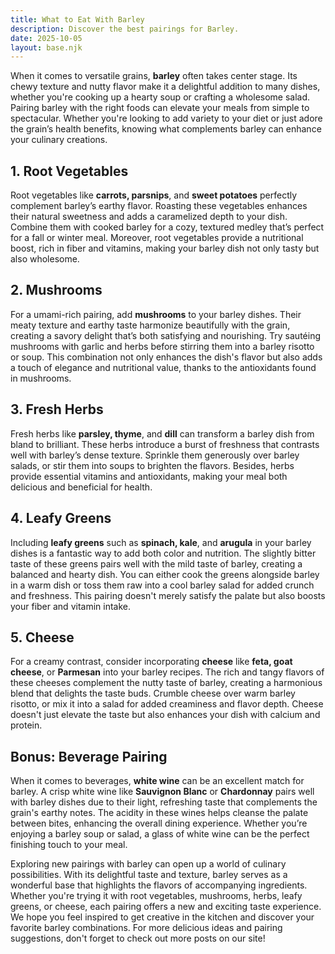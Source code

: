 ```yaml
---
title: What to Eat With Barley
description: Discover the best pairings for Barley.
date: 2025-10-05
layout: base.njk
---
```


When it comes to versatile grains, **barley** often takes center stage. Its chewy texture and nutty flavor make it a delightful addition to many dishes, whether you're cooking up a hearty soup or crafting a wholesome salad. Pairing barley with the right foods can elevate your meals from simple to spectacular. Whether you're looking to add variety to your diet or just adore the grain’s health benefits, knowing what complements barley can enhance your culinary creations.

## 1. **Root Vegetables**

Root vegetables like **carrots, parsnips**, and **sweet potatoes** perfectly complement barley’s earthy flavor. Roasting these vegetables enhances their natural sweetness and adds a caramelized depth to your dish. Combine them with cooked barley for a cozy, textured medley that’s perfect for a fall or winter meal. Moreover, root vegetables provide a nutritional boost, rich in fiber and vitamins, making your barley dish not only tasty but also wholesome.

## 2. **Mushrooms**

For a umami-rich pairing, add **mushrooms** to your barley dishes. Their meaty texture and earthy taste harmonize beautifully with the grain, creating a savory delight that’s both satisfying and nourishing. Try sautéing mushrooms with garlic and herbs before stirring them into a barley risotto or soup. This combination not only enhances the dish's flavor but also adds a touch of elegance and nutritional value, thanks to the antioxidants found in mushrooms.

## 3. **Fresh Herbs**

Fresh herbs like **parsley, thyme**, and **dill** can transform a barley dish from bland to brilliant. These herbs introduce a burst of freshness that contrasts well with barley’s dense texture. Sprinkle them generously over barley salads, or stir them into soups to brighten the flavors. Besides, herbs provide essential vitamins and antioxidants, making your meal both delicious and beneficial for health.

## 4. **Leafy Greens**

Including **leafy greens** such as **spinach, kale**, and **arugula** in your barley dishes is a fantastic way to add both color and nutrition. The slightly bitter taste of these greens pairs well with the mild taste of barley, creating a balanced and hearty dish. You can either cook the greens alongside barley in a warm dish or toss them raw into a cool barley salad for added crunch and freshness. This pairing doesn't merely satisfy the palate but also boosts your fiber and vitamin intake.

## 5. **Cheese**

For a creamy contrast, consider incorporating **cheese** like **feta, goat cheese**, or **Parmesan** into your barley recipes. The rich and tangy flavors of these cheeses complement the nutty taste of barley, creating a harmonious blend that delights the taste buds. Crumble cheese over warm barley risotto, or mix it into a salad for added creaminess and flavor depth. Cheese doesn't just elevate the taste but also enhances your dish with calcium and protein.

## Bonus: **Beverage Pairing**

When it comes to beverages, **white wine** can be an excellent match for barley. A crisp white wine like **Sauvignon Blanc** or **Chardonnay** pairs well with barley dishes due to their light, refreshing taste that complements the grain's earthy notes. The acidity in these wines helps cleanse the palate between bites, enhancing the overall dining experience. Whether you’re enjoying a barley soup or salad, a glass of white wine can be the perfect finishing touch to your meal.

Exploring new pairings with barley can open up a world of culinary possibilities. With its delightful taste and texture, barley serves as a wonderful base that highlights the flavors of accompanying ingredients. Whether you're trying it with root vegetables, mushrooms, herbs, leafy greens, or cheese, each pairing offers a new and exciting taste experience. We hope you feel inspired to get creative in the kitchen and discover your favorite barley combinations. For more delicious ideas and pairing suggestions, don't forget to check out more posts on our site!
